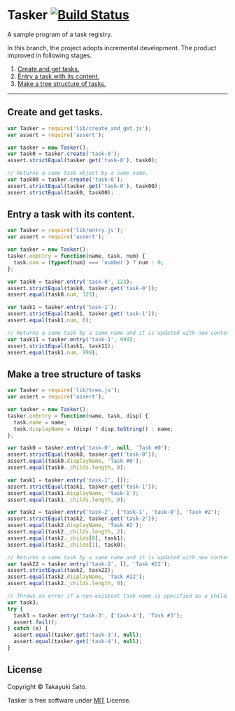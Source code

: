 # Tasker [![Build Status][travis-image]][travis-url]

[travis-image]: https://travis-ci.org/sttk/tasker.svg?branch=incremental-dev
[travis-url]: https://travis-ci.org/sttk/tasker

A sample program of a task registry.

In this branch, the project adopts incremental development.
The product improved in following stages.

1. [Create and get tasks.](#create_and_get)
2. [Entry a task with its content.](#entry)
3. [Make a tree structure of tasks.](#tree)

---

## <a name="create_and_get"></a>Create and get tasks.

```js
var Tasker = require('lib/create_and_get.js');
var assert = require('assert');

var tasker = new Tasker();
var task0 = tasker.create('task-0');
assert.strictEqual(tasker.get('task-0'), task0);

// Returns a same task object by a same name.
var task00 = tasker.create('task-0');
assert.strictEqual(tasker.get('task-0'), task00);
assert.strictEqual(task0, task00);
```

## <a name="entry"></a>Entry a task with its content.

```js
var Tasker = require('lib/entry.js');
var assert = require('assert');

var tasker = new Tasker();
tasker.onEntry = function(name, task, num) {
  task.num = (typeof(num) === 'number') ? num : 0;
};

var task0 = tasker.entry('task-0', 123);
assert.strictEqual(task0, tasker.get('task-0'));
assert.equal(task0.num, 123);

var task1 = tasker.entry('task-1');
assert.strictEqual(task1, tasker.get('task-1'));
assert.equal(task1.num, 0);

// Returns a same task by a same name and it is updated with new content.
var task11 = tasker.entry('task-1', 999);
assert.strictEqual(task1, task11);
assert.equal(task1.num, 999);
```

## <a name="tree"></a>Make a tree structure of tasks

```js
var Tasker = require('lib/tree.js');
var assert = require('assert');

var tasker = new Tasker();
tasker.onEntry = function(name, task, disp) {
  task.name = name;
  task.displayName = (disp) ? disp.toString() : name;
};

var task0 = tasker.entry('task-0', null, 'Task #0');
assert.strictEqual(task0, tasker.get('task-0'));
assert.equal(task0.displayName, 'Task #0');
assert.equal(task0._childs.length, 0);

var task1 = tasker.entry('task-1', []);
assert.strictEqual(task1, tasker.get('task-1'));
assert.equal(task1.displayName, 'task-1');
assert.equal(task1._childs.length, 0);

var task2 = tasker.entry('task-2', ['task-1', 'task-0'], 'Task #2');
assert.strictEqual(task2, tasker.get('task-2'));
assert.equal(task2.displayName, 'Task #2');
assert.equal(task2._childs.length, 2);
assert.equal(task2._childs[0], task1);
assert.equal(task2._childs[1], task0);

// Returns a same task by a same name and it is updated with new content.
var task22 = tasker.entry('task-2', [], 'Task #22');
assert.strictEqual(task2, task22);
assert.equal(task2.displayName, 'Task #22');
assert.equal(task2._childs.length, 0);

// Throws an error if a non-existent task name is specified as a child.
var task3;
try {
  task3 = tasker.entry('task-3', ['task-4'], 'Task #3');
  assert.fail();
} catch (e) {
  assert.equal(tasker.get('task-3'), null);
  assert.equal(tasker.get('task-4'), null);
}
```

## License

Copyright © Takayuki Sato.

Tasker is free software under [MIT](<http://opensource.org/licenses/MIT>) License.
